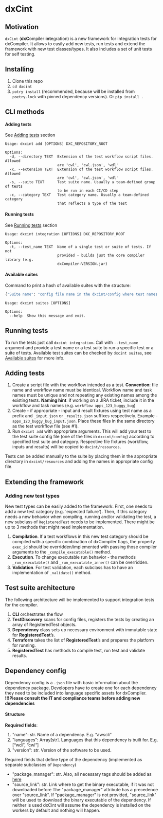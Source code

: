 # dxCint

## Motivation
`dxCint` (**dxC**ompiler **int**egration) is a new framework for integration tests for dxCompiler. It allows to easily 
add new tests, run tests and extend the framework with new test classes/types. It also includes a set of unit tests for 
self testing.

## Installing
1. Clone this repo
2. `cd dxcint`
3. `potry install` (recommended, because will be installed from `poetry.lock` with pinned dependency versions). Or 
`pip install .`

## CLI methods
#### Adding tests
See [Adding tests](#adding-tests) section
```commandline
Usage: dxcint add [OPTIONS] DXC_REPOSITORY_ROOT

Options:
  -d, --directory TEXT  Extension of the test workflow script files. Allowed
                        are 'cwl', 'cwl.json', 'wdl'
  -x, --extension TEXT  Extension of the test workflow script files. Allowed
                        are 'cwl', 'cwl.json', 'wdl'
  -s, --suite TEXT      Test suite name. Usually a team-defined group of tests
                        to be run in each CI/CD step
  -c, --category TEXT   Test category name. Usually a team-defined category
                        that reflects a type of the test
```

#### Running tests
See [Running tests](#running-tests) section
```commandline
Usage: dxcint integration [OPTIONS] DXC_REPOSITORY_ROOT

Options:
  -t, --test_name TEXT  Name of a single test or suite of tests. If not
                        provided - builds just the core compiler library (e.g.
                        dxCompiler-VERSION.jar)
```

#### Available suites
Command to print a hash of available suites with the structure:
```python
{"Suite name": "config file name in the dxcint/config where test names are registered"}
```
```commandline
Usage: dxcint suites [OPTIONS]

Options:
  --help  Show this message and exit.
```

## Running tests
To run the tests just call `dxcint integration`. Call with `--test_name` argument and provide a test name or a test 
suite to run a specific test or a suite of tests. Available test suites can be checked by `dxcint suites`, see 
[Available suites](#available-suites) for more info.


## Adding tests
1. Create a script file with the workflow intended as a test. **Convention**: file name and workflow name must be identical. 
Workflow name and task names must be unique and not repeating any existing names among the existing tests. 
**Naming hint**: if working on a JIRA ticket, include it in the workflow and task names (e.g. `workflow apps_123_buggy_bug`)
2. Create - if appropriate - input and result fixtures using test name as a prefix and `_input.json` or `_results.json` 
suffixes respectively. Example - `apps_123_buggy_bug_input.json`. Place these files in the same directory as the test 
workflow file (see #1).
3. Run `dxcint add` with appropriate arguments. This will add your test to the test suite config file (one of the files 
in `dxcint/config`) according to specified test suite and category. Respective file fixtures (workflow, inputs and 
results) will be copied to `dxcint/resources`.

Tests can be added manually to the suite by placing them in the appropriate directory in `dxcint/resources` and adding 
the names in appropriate config file.

## Extending the framework
### Adding new test types
New test types can be easily added to the framework. First, one needs to add a new test category (e.g. 'expected failure'). 
Then, if this category needs a new behavior when compiling, running and/or validating the test, a new subclass of 
`RegisteredTest` needs to be implemented. There might be up to 3 methods that might need implementation.

1. **Compilation**. If a test workflows in this new test category should be compiled with a specific combination of dxCompiler flags, 
the property `exec_id` should be overridden/implemented with passing those compiler arguments to the 
`_compile_executable()` method. 
2. **Execution**. To change executable run behavior - the methods `_run_executable()` and `_run_executable_inner()` can be overridden.
3. **Validation**. For test validation, each subclass has to have an implementation of `_validate()` method.


## Test suite architecture
The following architecture will be implemented to support integration tests for the compiler.
1. **CLI** orchestrates the flow 
2. **TestDiscovery** scans for config files, registers the tests by creating an array of RegisteredTest objects. 
3. **Dependency** class sets up necessary environment with immutable state for **RegisteredTest**’s.
4. **Terraform** takes the list of **RegisteredTest**’s and prepares the platform for running.
5. **RegisteredTest** has methods to compile test, run test and validate results.


## Dependency config 
Dependency config is a `.json` file with basic information about the dependency package. Developers have to create one 
for each dependency they need to be included into language specific assets for dxCompiler.  
**!!!Please consult the IT and compliance teams before adding new dependencies**
#### Structure
**Required fields**:
1. "name": str. Name of a dependency. E.g. “awscli”
2. "languages": Array[str]. Languages that this dependency is built for. E.g. [“wdl”, “cwl”]
3. "version": str. Version of the software to be used.

Required fields that define type of the dependency (implemented as separate subclasses of `Dependency`)
* "package_manager": str. Also, all necessary tags should be added as [here](https://documentation.dnanexus.com/developer/apps/execution-environment#external-utilities)
* "source_link": str. Link where to get the binary executable, if it was not downloaded before
The "package_manager" attribute has a precedence over "source_link". If "package_manager" is not provided, "source_link" 
will be used to download the binary executable of the dependency. If neither is used dxCint will assume the dependency 
is installed on the workers by default and nothing will happen.


